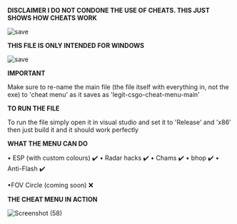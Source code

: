 **DISCLAIMER I DO NOT CONDONE THE USE OF CHEATS. THIS JUST SHOWS HOW CHEATS WORK**

![save](https://user-images.githubusercontent.com/117538886/213332686-c61d1177-2822-41be-9576-ebec9fee7f88.jpg)

**THIS FILE IS ONLY INTENDED FOR WINDOWS**

![save](https://user-images.githubusercontent.com/117538886/213336208-3aa11bee-5201-45cd-b199-bf9ed3c7aa43.jpg)

**IMPORTANT**

Make sure to re-name the main file (the file itself with everything in, not the exe) to 'cheat menu' as it saves as 'legit-csgo-cheat-menu-main'

**TO RUN THE FILE**

To run the file simply open it in visual studio and set it to 'Release' and 'x86' then just build it and it should work perfectly

**WHAT THE MENU CAN DO**

• ESP (with custom colours) ✔️
• Radar hacks ✔️
• Chams ✔️
• bhop ✔️
• Anti-Flash ✔️

•FOV Circle (coming soon) ❌

**THE CHEAT MENU IN ACTION**

![Screenshot (58)](https://user-images.githubusercontent.com/117538886/213336510-41881677-32e2-4816-a336-14f2a4f744e0.png)

